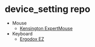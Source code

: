 # device_setting repo

- Mouse
  - [Kensington ExpertMouse](https://www.kensington.com/ja-jp/p/%E8%A3%BD%E5%93%81/%E3%82%B3%E3%83%B3%E3%83%88%E3%83%AD%E3%83%BC%E3%83%AB/%E3%83%88%E3%83%A9%E3%83%83%E3%82%AF%E3%83%9C%E3%83%BC%E3%83%AB/expert-mouse-wired-trackball/)
- Keyboard
  - [Ergodox EZ](https://ergodox-ez.com/)
